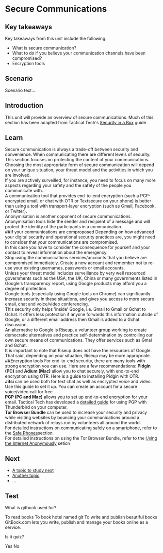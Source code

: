 # Secure Communications
## Key takeaways
Key takeaways from this unit include the following:
- What is secure communication?
- What to do if you believe your communication channels have been compromised?
- Encryption tools

## Scenario
Scenario text...

## Introduction
This unit will provide an overview of secure communications. Much of this section has been adapted from Tactical Tech's [Security in a Box](https://securityinabox.org/) guide

## Learn
Secure communication is always a trade-off between security and convenience. When communicating there are different levels of security. This section focuses on protecting the content of your communications.
<br>
Choosing the most appropriate form of secure communication will depend on your unique situation, your threat model and the activities in which you are involved.
<br>
If you are actively surveilled, for instance, you need to focus on many more aspects regarding your safety and the safety of the people you communicate with.
<br>
A communication tool that provides end-to-end encryption (such a PGP-encrypted email, or chat with OTR or Textsecure on your phone) is better than using a tool with transport-layer encryption (such as Gmail, Facebook, or Twitter).
<br>
Anonymisation is another coponent of secure communications. Anonymisation tools hide the sender and recipient of a message and will protect the identity of the participants in a communication.
<br>
##If your communications are comproposed
Depending on how advanced your digital security and operational security practices are, you might need to consider that your communications are compromised.
<br>
In this case you have to consider the consequence for yourself and your contact to reveal information about the emergency.
<br>
Stop using the communications services/accounts that you believe are compromised immediately. Create a new account and remember not to re-use your existing usernames, passwords or email accounts.
<br>
Unless your threat model includes surveillance by very well resourced governments such as the USA, the UK, China or many governments listed in Google's transparency report, using Google products may afford you a degree of protection.
<br>
Google tools (especially using Google tools on Chrome) can significantly increase security in these situations, and gives you access to more secure email, chat and voice/video conferencing.
<br>
This security only helps 'inside' Google, i.e. Gmail to Gmail or Gchat to Gchat. It offers less protection if anyone forwards this information outside of Google, or a different email address then Gmail is added to a Gchat discussion.
<br>
An alternative to Google is Riseup, a volunteer group working to create democratic alternatives and practice self-determination by controlling our own secure means of communications. They offer services such as Gmal and Gchat.
<br>
It is important to note that Riseup does not have the resources of Google. That said, depending on your situation, Riseup may be more appropriate.
<br>
##Encryption tools
For end-to-end security, there are many tools with strong encryption you can use. Here are a few recommendations:
**Pidgin (PC)** and **Adium (Mac)** allow you to chat securely, with end-to-end encryption using OTR. Here is a guide to installing Pidgin with OTR.
<br>
**Jitsi** can be used both for text chat as well as encrypted voice and video. Use this guide to set it up. You can create an account for a secure voice/video call for free.
<br>
**PGP (PC and Mac)** allows you to set up end-to-end encryption for your email. Tactical Tech has developed a [detailed guide](https://securityinabox.org/en/guide/thunderbird/windows) for using PGP with Thunderbird on your computer.
<br>
**Tor Browser Bundle** can be used to increase your security and privacy while visiting websites by bouncing your communications around a distributed network of relays run by volunteers all around the world.
<br>
For detailed instructions on communicating safely on a smartphone, refer to the [Safe Phones](en/topics/practice-3-safe-phones/0-getting-started/1-intro.md)section.
<br>
For detailed instructions on using the Tor Browser Bundle, refer to the [Using the Internet Anonymously](en/topics/practice-5-internet-anonymity/index.html) setion


## Next
 * [A topic to study next](en/topics/_topic/_unit/index.md)
 * [Another topic](en/topics/_topic/_unit/index.md)
 * ...

## Test
<quiz name="Gitbook Quiz">
    <question multiple>
        <p>What is gitbook used for?</p>
        <answer correct>To read books</answer>
        <answer>To book hotel named git</answer>
        <answer correct>To write and publish beautiful books</answer>
        <explanation>GitBook.com lets you write, publish and manage your books online as a service.</explanation>
    </question>
    <question>
        <p>Is it quiz?</p>
        <answer correct>Yes</answer>
        <answer>No</answer>
    </question>
</quiz>

